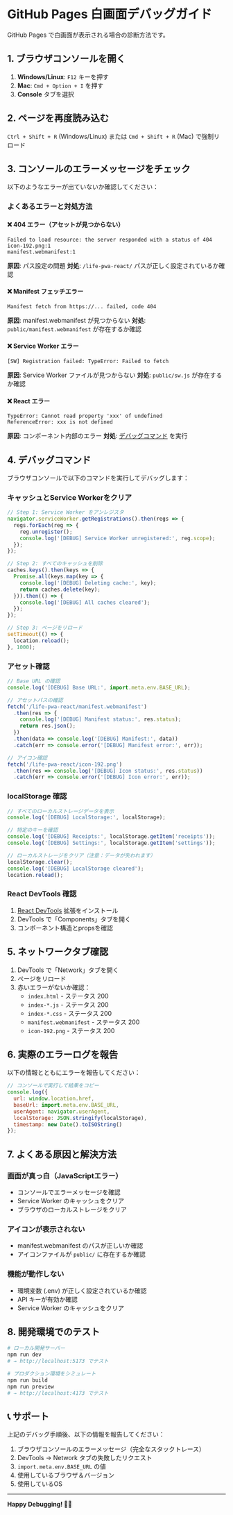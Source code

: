 # GitHub Pages 白画面デバッグガイド

GitHub Pages で白画面が表示される場合の診断方法です。

## 1. ブラウザコンソールを開く

1. **Windows/Linux**: `F12` キーを押す
2. **Mac**: `Cmd + Option + I` を押す
3. **Console** タブを選択

## 2. ページを再度読み込む

`Ctrl + Shift + R` (Windows/Linux) または `Cmd + Shift + R` (Mac) で強制リロード

## 3. コンソールのエラーメッセージをチェック

以下のようなエラーが出ていないか確認してください：

### よくあるエラーと対処方法

#### ❌ 404 エラー（アセットが見つからない）
```
Failed to load resource: the server responded with a status of 404
icon-192.png:1
manifest.webmanifest:1
```

**原因**: パス設定の問題
**対処**: `/life-pwa-react/` パスが正しく設定されているか確認

#### ❌ Manifest フェッチエラー
```
Manifest fetch from https://... failed, code 404
```

**原因**: manifest.webmanifest が見つからない
**対処**: `public/manifest.webmanifest` が存在するか確認

#### ❌ Service Worker エラー
```
[SW] Registration failed: TypeError: Failed to fetch
```

**原因**: Service Worker ファイルが見つからない
**対処**: `public/sw.js` が存在するか確認

#### ❌ React エラー
```
TypeError: Cannot read property 'xxx' of undefined
ReferenceError: xxx is not defined
```

**原因**: コンポーネント内部のエラー
**対処**: [デバッグコマンド](#デバッグコマンド) を実行

## 4. デバッグコマンド

ブラウザコンソールで以下のコマンドを実行してデバッグします：

### キャッシュとService Workerをクリア
```javascript
// Step 1: Service Worker をアンレジスタ
navigator.serviceWorker.getRegistrations().then(regs => {
  regs.forEach(reg => {
    reg.unregister();
    console.log('[DEBUG] Service Worker unregistered:', reg.scope);
  });
});

// Step 2: すべてのキャッシュを削除
caches.keys().then(keys => {
  Promise.all(keys.map(key => {
    console.log('[DEBUG] Deleting cache:', key);
    return caches.delete(key);
  })).then(() => {
    console.log('[DEBUG] All caches cleared');
  });
});

// Step 3: ページをリロード
setTimeout(() => {
  location.reload();
}, 1000);
```

### アセット確認
```javascript
// Base URL の確認
console.log('[DEBUG] Base URL:', import.meta.env.BASE_URL);

// アセットパスの確認
fetch('/life-pwa-react/manifest.webmanifest')
  .then(res => {
    console.log('[DEBUG] Manifest status:', res.status);
    return res.json();
  })
  .then(data => console.log('[DEBUG] Manifest:', data))
  .catch(err => console.error('[DEBUG] Manifest error:', err));

// アイコン確認
fetch('/life-pwa-react/icon-192.png')
  .then(res => console.log('[DEBUG] Icon status:', res.status))
  .catch(err => console.error('[DEBUG] Icon error:', err));
```

### localStorage 確認
```javascript
// すべてのローカルストレージデータを表示
console.log('[DEBUG] LocalStorage:', localStorage);

// 特定のキーを確認
console.log('[DEBUG] Receipts:', localStorage.getItem('receipts'));
console.log('[DEBUG] Settings:', localStorage.getItem('settings'));

// ローカルストレージをクリア（注意：データが失われます）
localStorage.clear();
console.log('[DEBUG] LocalStorage cleared');
location.reload();
```

### React DevTools 確認
1. [React DevTools](https://chrome.google.com/webstore/detail/react-developer-tools/) 拡張をインストール
2. DevTools で「Components」タブを開く
3. コンポーネント構造とpropsを確認

## 5. ネットワークタブ確認

1. DevTools で「Network」タブを開く
2. ページをリロード
3. 赤いエラーがないか確認：
   - `index.html` - ステータス 200
   - `index-*.js` - ステータス 200
   - `index-*.css` - ステータス 200
   - `manifest.webmanifest` - ステータス 200
   - `icon-192.png` - ステータス 200

## 6. 実際のエラーログを報告

以下の情報とともにエラーを報告してください：

```javascript
// コンソールで実行して結果をコピー
console.log({
  url: window.location.href,
  baseUrl: import.meta.env.BASE_URL,
  userAgent: navigator.userAgent,
  localStorage: JSON.stringify(localStorage),
  timestamp: new Date().toISOString()
});
```

## 7. よくある原因と解決方法

### 画面が真っ白（JavaScriptエラー）
- コンソールでエラーメッセージを確認
- Service Worker のキャッシュをクリア
- ブラウザのローカルストレージをクリア

### アイコンが表示されない
- manifest.webmanifest のパスが正しいか確認
- アイコンファイルが `public/` に存在するか確認

### 機能が動作しない
- 環境変数 (.env) が正しく設定されているか確認
- API キーが有効か確認
- Service Worker のキャッシュをクリア

## 8. 開発環境でのテスト

```bash
# ローカル開発サーバー
npm run dev
# → http://localhost:5173 でテスト

# プロダクション環境をシミュレート
npm run build
npm run preview
# → http://localhost:4173 でテスト
```

## 📞 サポート

上記のデバッグ手順後、以下の情報を報告してください：

1. ブラウザコンソールのエラーメッセージ（完全なスタックトレース）
2. DevTools → Network タブの失敗したリクエスト
3. `import.meta.env.BASE_URL` の値
4. 使用しているブラウザ＆バージョン
5. 使用しているOS

---

**Happy Debugging! 🐛🔧**
